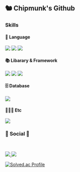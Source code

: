 <h2> 🐿 Chipmunk's Github </h2>

<h3> Skills </h3>

<h4> 🚩 Language </h4>
<p>
  <img src="https://img.shields.io/badge/JavaScript-F7DF1E?style=flat-square&logo=JavaScript&logoColor=yellow"/>
  <img src="https://img.shields.io/badge/TypeScript-F7DF1E?style=flat-square&logo=TypeScript&logoColor=blue"/>
  <img src="https://img.shields.io/badge/Java-007396?style=flat-square&logo=java&logoColor=white"/>
</p>


<h4> 📚 Libarary & Framework </h4>
<p>
  <img src="https://img.shields.io/badge/nestJS-6DB33F?style=flat-square&amp;logo=nestJS&amp;logoColor=red" />
  <img src="https://img.shields.io/badge/Spring-6DB33F?style=flat-square&amp;logo=Spring&amp;logoColor=green" />
  <img src="https://img.shields.io/badge/React-6DB33F?style=flat-square&amp;logo=React&amp;logoColor=blue" />
</p>

<h4> 🗄 Database </h4>
<p>
  <img src="https://img.shields.io/badge/mysql-6DB33F?style=flat-square&amp;logo=mysql&amp;logoColor=white" />
</p>

<h4> 👨‍👧‍👦 Etc </h4>
<p>
  <img src="https://img.shields.io/badge/Git-6DB33F?style=flat-square&amp;logo=Git&amp;logoColor=white" />
</p>

<h3><b>💌 Social 💌 </b></h3>
</br>
<p>
  <a href="mailto:devquokkajeong@gmail.com">
    <img src="https://img.shields.io/badge/Gmail-D14836?style=flat-square&logo=Gmail&logoColor=white&link=mailto:devquokkajeong@gmail.com"/>
  </a>
  <a href="https://chipmunk-dev.github.io/">
    <img src="http://img.shields.io/badge/Blog-20c997?style=flat-square&logo=Blog&link=https://chipmunk-dev.github.io"/>
  </a>
</p>

[![Solved.ac Profile](http://mazassumnida.wtf/api/v2/generate_badge?boj=devquokkajeong)](https://solved.ac/devquokkajeong/)

